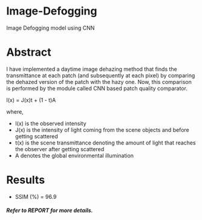 # Image-Defogging
Image Defogging model using CNN

# Abstract
I have implemented a daytime image dehazing method that finds the transmittance at each patch (and
subsequently at each pixel) by comparing the dehazed version of the patch with the hazy one. Now, this
comparison is performed by the module called CNN based patch quality comparator.

I(x) = J(x)t + (1 - t)A

where,

* I(x) is the observed intensity
* J(x) is the intensity of light coming from the scene objects and before getting scattered
* t(x) is the scene transmittance denoting the amount of light that reaches the observer after getting scattered
* A denotes the global environmental illumination

# Results
* SSIM (%) = 96.9

##### Refer to REPORT for more details.
